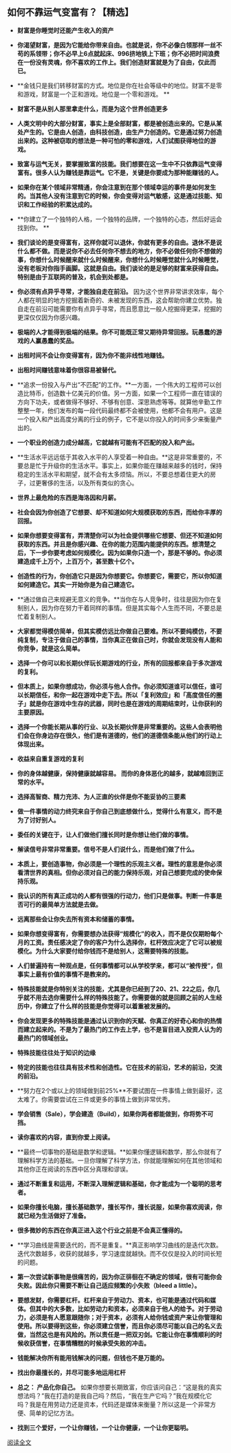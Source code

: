 ## 如何不靠运气变富有？【精选】


- **财富是你睡觉时还能产生收入的资产**

- **你渴望财富，是因为它能给你带来自由。也就是说，你不必像白领那样一丝不苟的系领带；你不必早上6点就起床、996挤地铁上下班；你不必把时间浪费在一份没有灵魂，你不喜欢的工作上。我们创造财富就是为了自由，仅此而已。**

- **金钱只是我们转移财富的方式。地位是你在社会等级中的地位。财富不是零和游戏，财富是一个正和游戏。地位是一个零和游戏。
**

- **财富不是从别人那里拿走什么，而是为这个世界创造更多**

- **人类文明中的大部分财富，事实上是全部财富，都是被创造出来的。它是从某处产生的。它是由人创造，由科技创造，由生产力创造的。它是通过努力创造出来的。这种被窃取的想法是一种可怕的零和游戏，人们试图获得地位的游戏。**

- **致富与运气无关，要掌握致富的技能。我们想要在这一生中不只依靠运气变得富有。很多人认为赚钱是靠运气。它不是，关键是你要成为那种能赚钱的人。**

- **如果你在某个领域非常精通，你会注意到在那个领域幸运的事件是如何发生的。当其他人没有注意到它的时候，你会变得对运气敏感，这是通过技能、知识和工作经验的积累达成的。**

- **你建立了一个独特的人格，一个独特的品牌，一个独特的心态，然后好运会找到你。
**

- **我们谈论的是变得富有，这样你就可以退休，你就有更多的自由。退休不是说什么都不做。而是说你不必去任何你不想去的地方，你不必做任何你不想做的事，你想什么时候醒来就什么时候醒来，你想什么时候睡觉就什么时候睡觉，没有老板对你指手画脚。这就是自由。我们谈论的是足够的财富来获得自由。特别是由于互联网的普及，机会到处都是。**

- **你必须有点异乎寻常，才能独自走在前沿。** 因为这个世界非常讲求效率，每个人都在明显的地方挖掘着新奇的、未被发现的东西，这会帮助你建立优势。独自走在前沿可能需要你有点异乎寻常，而且愿意比一般人挖掘得更深，挖掘的更深仅仅因为你感兴趣。


- **极端的人才能得到极端的结果。你不可能既正常又期待异常回报。玩愚蠢的游戏的人赢愚蠢的奖品。**


- **出租时间不会让你变得富有，因为你不能非线性地赚钱。**


- **出租时间赚钱意味着你很容易被替代。**


- **追求一份投入与产出“不匹配”的工作。**一方面，一个伟大的工程师可以创造比特币，创造数十亿美元的价值。另一方面，如果一个工程师一直在错误的方向下功夫，或者做得不够好、不够有创意、深思熟虑等等。就算他辛勤工作整整一年，他们发布的每一段代码最终都不会被使用，他都不会有用户。这是一个投入和产出高度分离的行业的例子，它不是以你投入的时间多少来衡量产出的。


- **一个职业的创造力成分越高，它就越有可能有不匹配的投入和产出。**


- **生活水平远远低于其收入水平的人享受着一种自由。**这是非常重要的，不要总是忙于升级你的生活水平。事实上，如果你能在赚越来越多的钱时，保持稳定的生活水平和期望，就不会有太多烦恼。所以，不要总想着住更大的房子，过更奢侈的生活，以及所有类似的贪心。


- **世界上最危险的东西是海洛因和月薪。**


- **社会会因为你创造了它想要、却不知道如何大规模获取的东西，而给你丰厚的回报。**


- **如果你想要变得富有，弄清楚你可以为社会提供哪些它想要、但还不知道如何获取的东西。并且是你感兴趣、在你的能力范围内能提供的东西。想清楚之后，下一步你要考虑如何规模化。因为如果你只造一个，那是不够的。你必须建造成千上万个，上百万个，甚至数十亿个。**


- **创造性的行为，你创造它只是因为你想要它。你想要它，需要它，所以你知道如何建造它。其实一开始你是为自己建造它。**


- **通过做自己来规避无意义的竞争。**当你在与人竞争时，往往是因为你在复制别人，因为你在努力干着同样的事情。但是其实每个人生而不同，不要总是忙着复制别人。


- **大家都觉得模仿简单，但其实模仿远比你做自己要难。所以不要纯模仿，不要纯复制，专注于做自己的事情，当你真正在做自己时，你就会发现没有人能和你竞争，就是这么简单。**


- **选择一个你可以和长期伙伴玩长期游戏的行业，所有的回报都来自于多次游戏的复利。**


- **但本质上，如果你想成功，你必须与他人合作。你必须知道谁可以信任，谁可以长期信任，和你一起在游戏中走下去。所以「复利效应」和「高度信任的圈子」就是你在游戏中生存的武器，同时也是在游戏的周期结束时，让你获利的主要原因。**


- **选择一个你能长期从事的行业、以及长期伙伴是非常重要的。这些人会表明他们会在你身边存在很久，他们是有道德的，他们的道德信条能从他们的行动上体现出来。**


- **收益来自重复游戏的复利**



- **你的身体越健康，保持健康就越容易。 而你的身体恶化的越多，就越难回到正常的水平。**


- **选择高智商、精力充沛、为人正直的伙伴是你不能妥协的三要素**


- **做一件事情的动力终究来自于你自己到底想做什么，觉得什么有意义，而不是为了讨好别人。**


- **委任的关键在于，让人们做他们擅长同时是你想让他们做的事情。**


- **解读信号非常非常重要。信号不是人们说什么，而是他们做了什么。**


- **本质上，要创造事物，你必须是一个理性的乐观主义者。理性的意思是你必须看清世界的真相。但你必须对自己的能力保持乐观，对自己想要完成的使命保持乐观。**


- **我认识的所有真正成功的人都有很强的行动力，他们只是做事。判断一件事是否可行的最简单方法就是去做。**


- **远离那些会让你失去所有资本和储蓄的事情。**


- **如果你想变得富有，你需要想办法获得“规模化”的收入，而不是仅仅期盼每个月的工资。责任感决定了你的客户为什么选择你，杠杆效应决定了它可以被规模化。为什么大家要付给你钱而不是给别人，这需要特殊的技能。**


- **人们普遍持有一种观点是，任何事情都可以从学校学来，都可以“被传授”，但事实上最有价值的事情不是教来的。**


- **特殊技能就是你特别关注的技能，尤其是你已经到了20、21、22之后，你几乎就不用去选你需要什么样的特殊技能了。你需要做的就是回顾之前的人生经历中，你建立了什么样的技能是你觉得可以着重被发展的。**


- **你会发现更多的特殊技能是通过认识到你的天赋、你真正的好奇心和你的热情而建立起来的。不是为了最热门的工作去上学，也不是盲目进入投资人认为的最热门的领域创业。**


- **特殊技能往往处于知识的边缘**


- **特定的技能也往往具有技术性和创造性。它在技术的前沿，艺术的前沿，交流的前沿。**


- **努力在2个或以上的领域做到前25%**不要试图在一件事情上做到最好，这太难了。你需要尝试在三件或更多的事情上做到非常优秀。


- **学会销售（Sale），学会建造（Build），如果你两者都能做到，你将势不可挡。**


- **读你喜欢的内容，直到你爱上阅读。**


- **最终一切事物的基础是数学和逻辑。**如果你懂逻辑和数学，那么你就有了理解科学方法的基础。一旦你理解了科学方法，你就能理解如何在其他领域和其他你正在阅读的东西中区分真理和谬误。


- **通过不断重复和运用，不断深入理解逻辑和基础，你才能成为一个聪明的思考者。**


- **如果你擅长电脑，擅长基础数学，擅长写作，擅长说服，如果你喜欢阅读，你就已经为生活做好了准备。**


- **很多微妙的东西在你真正进入这个行业之前是不会真正懂得的。**


- **学习曲线是需要迭代的，而不是重复。**真正影响学习曲线的是迭代次数。迭代次数越多，收获的就越多，学习速度就越快。而不仅仅是投入的时间长短的问题。


- **第一次尝试新事物是很痛苦的，因为你正徘徊在不确定的领域，很有可能你会失败。因此你只需要不断让自己适应频繁的小失败（bleed a little）。**


- **要想发财，你需要杠杆。杠杆来自于劳动力、资本，也可能是通过代码和媒体。但其中的大多数，比如劳动力和资本，必须来自于他人的给予。对于劳动力，必须是有人愿意跟随你；对于资本，必须有人给你钱或资产来让你管理和使用。所以要得到这些，你必须建立信誉，而且你必须尽可能以自己的名义去做，当然这也是有风险的。所以责任是一把双刃剑。它能让你在事情顺利的时候收获信誉，在事情糟糕的时候承受失败的冲击。**


- **钱能解决你所有能用钱解决的问题，但钱也不是万能的。**


- **找出你最擅长的，并尽可能多地运用杠杆**


- **总之： 产品化你自己。**  如果你想要长期致富，你应该问自己：“这是我的真实想法吗？”我在打造的是我自己吗？然后，“我在生产它吗？”我在规模化它吗？我是在用劳动力还是资本，代码还是媒体来衡量？所以这是一个非常方便、简单的记忆方法。


- **找到三个爱好，一个让你赚钱，一个让你健康，一个让你更聪明。**




















[阅读全文](https://github.com/fat-garage/how-to-get-rich-without-getting-lucky)
